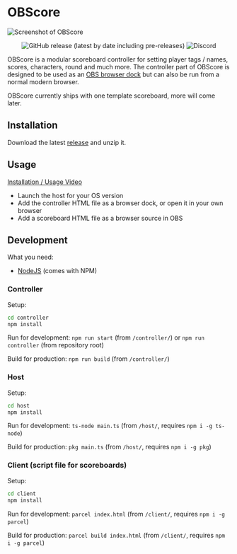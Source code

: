 # OBScore

![Screenshot of OBScore](https://i.imgur.com/ba5i6ih.png)
<p align="center">
  <img alt="GitHub release (latest by date including pre-releases)" src="https://img.shields.io/github/v/release/waffln/obscore-react?include_prereleases">
  <img alt="Discord" src="https://img.shields.io/discord/553557935289270293">
</p>

OBScore is a modular scoreboard controller for setting player tags / names, scores, characters, round and much more.
The controller part of OBScore is designed to be used as an [OBS browser dock](https://youtu.be/E0LLb6SfqRc) but can also be run from a normal modern browser.

OBScore currently ships with one template scoreboard, more will come later.

## Installation

Download the latest [release](releases) and unzip it.

## Usage

[Installation / Usage Video](https://www.youtube.com/watch?v=YWwYGsZNzwc)
- Launch the host for your OS version
- Add the controller HTML file as a browser dock, or open it in your own browser
- Add a scoreboard HTML file as a browser source in OBS

## Development

What you need:

- [NodeJS](https://nodejs.org/) (comes with NPM)

### Controller

Setup:

```sh
cd controller
npm install
```

Run for development: `npm run start` (from `/controller/`) or `npm run controller` (from repository root)

Build for production: `npm run build` (from `/controller/`)

### Host

Setup:

```sh
cd host
npm install
```

Run for development: `ts-node main.ts` (from `/host/`, requires `npm i -g ts-node`)

Build for production: `pkg main.ts` (from `/host/`, requires `npm i -g pkg`)

### Client (script file for scoreboards)

Setup:

```sh
cd client
npm install
```

Run for development: `parcel index.html` (from `/client/`, requires `npm i -g parcel`)

Build for production: `parcel build index.html` (from `/client/`, requires `npm i -g parcel`)
